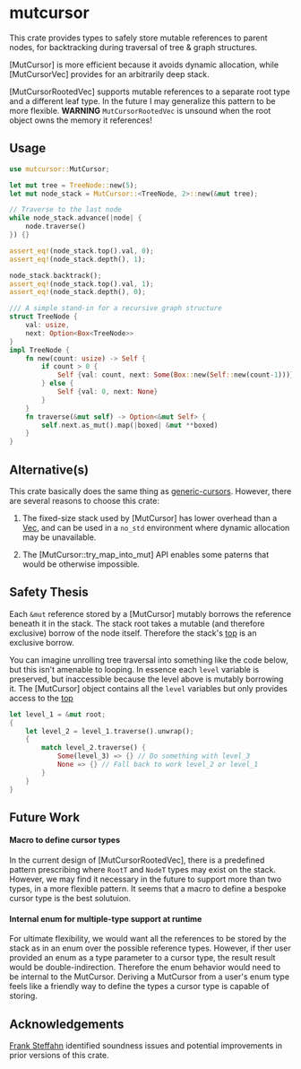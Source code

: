 
# mutcursor

This crate provides types to safely store mutable references to parent nodes, for backtracking during traversal of tree & graph structures.

[MutCursor] is more efficient because it avoids dynamic allocation, while [MutCursorVec] provides for an arbitrarily deep stack.

[MutCursorRootedVec] supports mutable references to a separate root type and a different leaf type.  In the future I may generalize this pattern to be more flexible.  **WARNING** `MutCursorRootedVec` is unsound when the root object owns the memory it references!

## Usage
```rust
use mutcursor::MutCursor;

let mut tree = TreeNode::new(5);
let mut node_stack = MutCursor::<TreeNode, 2>::new(&mut tree);

// Traverse to the last node
while node_stack.advance(|node| {
    node.traverse()
}) {}

assert_eq!(node_stack.top().val, 0);
assert_eq!(node_stack.depth(), 1);

node_stack.backtrack();
assert_eq!(node_stack.top().val, 1);
assert_eq!(node_stack.depth(), 0);

/// A simple stand-in for a recursive graph structure
struct TreeNode {
    val: usize,
    next: Option<Box<TreeNode>>
}
impl TreeNode {
    fn new(count: usize) -> Self {
        if count > 0 {
            Self {val: count, next: Some(Box::new(Self::new(count-1)))}
        } else {
            Self {val: 0, next: None}
        }
    }
    fn traverse(&mut self) -> Option<&mut Self> {
        self.next.as_mut().map(|boxed| &mut **boxed)
    }
}
```

## Alternative(s)

This crate basically does the same thing as [generic-cursors](https://crates.io/crates/generic-cursors). However, there are several reasons to choose this crate:

1. The fixed-size stack used by [MutCursor] has lower overhead than a [Vec](https://doc.rust-lang.org/std/vec/struct.Vec.html), and can be used in a `no_std` environment where dynamic allocation may be unavailable.

2. The [MutCursor::try_map_into_mut] API enables some paterns that would be otherwise impossible.

## Safety Thesis

Each `&mut` reference stored by a [MutCursor] mutably borrows the reference beneath it in the stack.  The stack root takes a mutable (and therefore exclusive) borrow of the node itself.  Therefore the stack's [top](MutCursor::top) is an exclusive borrow.

You can imagine unrolling tree traversal into something like the code below, but this isn't amenable to looping.  In essence each `level` variable is preserved, but inaccessible because the level above is mutably borrowing it.  The [MutCursor] object contains all the `level` variables but only provides access to the [top](MutCursor::top)

```rust ignore
let level_1 = &mut root;
{
    let level_2 = level_1.traverse().unwrap();
    {
        match level_2.traverse() {
            Some(level_3) => {} // Do something with level_3
            None => {} // Fall back to work level_2 or level_1
        }
    }
}
```

## Future Work

#### Macro to define cursor types

In the current design of [MutCursorRootedVec], there is a predefined pattern prescribing where `RootT` and `NodeT` types may exist on the stack.  However, we may find it necessary in the future to support more than two types, in a more flexible pattern.  It seems that a macro to define a bespoke cursor type is the best solutuion.

#### Internal enum for multiple-type support at runtime

For ultimate flexibility, we would want all the references to be stored by the stack as in an enum over the possible reference types.  However, if ther user provided an enum as a type parameter to a cursor type, the result result would be double-indirection.  Therefore the enum behavior would need to be internal to the MutCursor.  Deriving a MutCursor from a user's enum type feels like a friendly way to define the types a cursor type is capable of storing.

## Acknowledgements

[Frank Steffahn](https://github.com/steffahn) identified soundness issues and potential improvements in prior versions of this crate.